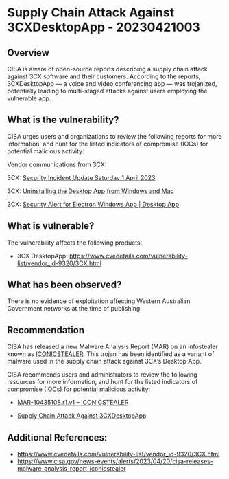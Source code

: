 # Supply Chain Attack Against 3CXDesktopApp - 20230421003

## Overview
CISA is aware of open-source reports describing a supply chain attack against 3CX software and their customers. According to the reports, 3CXDesktopApp — a voice and video conferencing app — was trojanized, potentially leading to multi-staged attacks against users employing the vulnerable app.


## What is the vulnerability?
CISA urges users and organizations to review the following reports for more information, and hunt for the listed indicators of compromise (IOCs) for potential malicious activity:

Vendor communications from 3CX:

3CX: [Security Incident Update Saturday 1 April 2023](https://www.3cx.com/blog/news/security-incident-updates/)

3CX: [Uninstalling the Desktop App from Windows and Mac](https://www.3cx.com/blog/news/uninstalling-the-desktop-app/)

3CX: [Security Alert for Electron Windows App | Desktop App](https://www.3cx.com/blog/news/desktopapp-security-alert/)



## What is vulnerable? 
The vulnerability affects the following products:
- 3CX DesktopApp: https://www.cvedetails.com/vulnerability-list/vendor_id-9320/3CX.html

## What has been observed?
There is no evidence of exploitation affecting Western Australian Government networks at the time of publishing.

## Recommendation
CISA has released a new Malware Analysis Report (MAR) on an infostealer known as [ICONICSTEALER](https://www.cisa.gov/news-events/analysis-reports/ar23-110a). This trojan has been identified as a variant of malware used in the supply chain attack against 3CX’s Desktop App.

CISA recommends users and administrators to review the following resources for more information, and hunt for the listed indicators of compromise (IOCs) for potential malicious activity:

- [MAR-10435108.r1.v1 – ICONICSTEALER](https://www.cisa.gov/news-events/analysis-reports/ar23-110a)

- [Supply Chain Attack Against 3CXDesktopApp](https://www.cisa.gov/news-events/alerts/2023/03/30/supply-chain-attack-against-3cxdesktopapp)



## Additional References:
- https://www.cvedetails.com/vulnerability-list/vendor_id-9320/3CX.html
- https://www.cisa.gov/news-events/alerts/2023/04/20/cisa-releases-malware-analysis-report-iconicstealer
